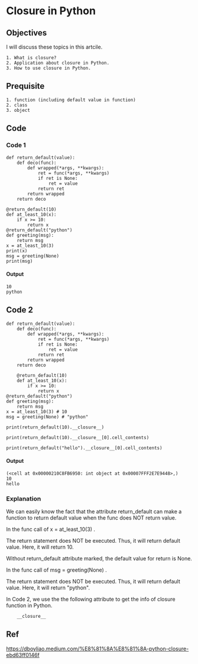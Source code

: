 # Closure in Python
## Objectives
I will discuss these topics in this artcile.

    1. What is closure?
    2. Application about closure in Python.
    3. How to use closure in Python.

## Prequisite
    
    1. function (including default value in function)
    2. class
    3. object

## Code
### Code 1
    
    def return_default(value):
        def deco(func):
            def wrapped(*args, **kwargs):
                ret = func(*args, **kwargs)
                if ret is None:
                    ret = value
                return ret
            return wrapped
        return deco
    
    @return_default(10)
    def at_least_10(x):
        if x >= 10:
            return x
    @return_default("python")
    def greeting(msg):
        return msg
    x = at_least_10(3) 
    print(x)
    msg = greeting(None)
    print(msg)
#### Output
    10
    python
## Code 2

    def return_default(value):
        def deco(func):
            def wrapped(*args, **kwargs):
                ret = func(*args, **kwargs)
                if ret is None:
                    ret = value
                return ret
            return wrapped
        return deco
    
        @return_default(10)
        def at_least_10(x):
            if x >= 10:
                return x
    @return_default("python")
    def greeting(msg):
        return msg
    x = at_least_10(3) # 10
    msg = greeting(None) # "python"
    
    print(return_default(10).__closure__)
    
    print(return_default(10).__closure__[0].cell_contents)
    
    print(return_default("hello").__closure__[0].cell_contents)
#### Output
    (<cell at 0x00000210C8FB6950: int object at 0x00007FFF2E7E9448>,)
    10
    hello
### Explanation
We can easily know the fact that the attribute return_default can make a function to return default value when the func does NOT return value.

In the func call of x = at_least_10(3) .

The return statement does NOT be executed. Thus, it will return default value. Here, it will return 10.

Without return_default attribute marked, the default value for return is None.

In the func call of msg = greeting(None) .

The return statement does NOT be executed. Thus, it will return default value. Here, it will return "python".

In Code 2, we use the the following attribute to get the info of closure function in Python.
        
        __closure__ 


## Ref

https://dboyliao.medium.com/%E8%81%8A%E8%81%8A-python-closure-ebd63ff0146f
